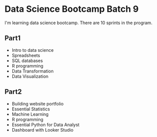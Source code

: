 # Data Science Bootcamp Batch 9
I'm learning data science bootcamp. There are 10 sprints in the program.

## Part1
- Intro to data science
- Spreadsheets
- SQL databases
- R programming
- Data Transformation
- Data Visualization

## Part2
- Building website portfolio
- Essential Statistics
- Machine Learning
- R programming
- Essential Python for Data Analyst
- Dashboard with Looker Studio
  
